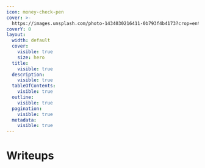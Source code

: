 ```yaml
---
icon: money-check-pen
cover: >-
  https://images.unsplash.com/photo-1434030216411-0b793f4b4173?crop=entropy&cs=srgb&fm=jpg&ixid=M3wxOTcwMjR8MHwxfHNlYXJjaHwxfHxXcml0ZXxlbnwwfHx8fDE3NTU3NTE2MjV8MA&ixlib=rb-4.1.0&q=85
coverY: 0
layout:
  width: default
  cover:
    visible: true
    size: hero
  title:
    visible: true
  description:
    visible: true
  tableOfContents:
    visible: true
  outline:
    visible: true
  pagination:
    visible: true
  metadata:
    visible: true
---
```


# Writeups


